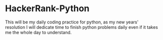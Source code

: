 # HackerRank-Python
This will be my daily coding practice for python, as my new years' resolution I will dedicate time to finish python problems daily even if it takes me the whole day to understand.
